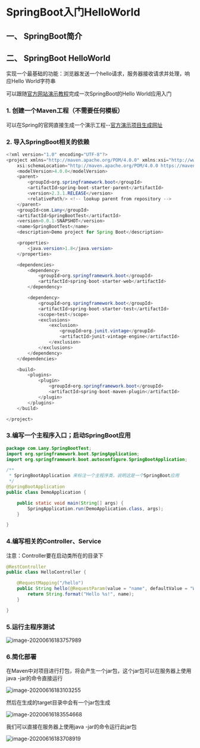 # SpringBoot入门HelloWorld

## 一、 SpringBoot简介

## 二、 SpringBoot HelloWorld

​		实现一个最基础的功能：浏览器发送一个hello请求，服务器接收请求并处理，响应Hello World字符串

​		可以跟随<a href="https://spring.io/quickstart">官方网站演示教程</a>完成一次SpringBoot的Hello World应用入门

### 1. 创建一个Maven工程（不需要任何模板）

可以在Spring的官网直接生成一个演示工程--<a href="https://start.spring.io/">官方演示项目生成网址</a>

### 2. 导入SpringBoot相关的依赖

```java
<?xml version="1.0" encoding="UTF-8"?>
<project xmlns="http://maven.apache.org/POM/4.0.0" xmlns:xsi="http://www.w3.org/2001/XMLSchema-instance"
	xsi:schemaLocation="http://maven.apache.org/POM/4.0.0 https://maven.apache.org/xsd/maven-4.0.0.xsd">
	<modelVersion>4.0.0</modelVersion>
	<parent>
		<groupId>org.springframework.boot</groupId>
		<artifactId>spring-boot-starter-parent</artifactId>
		<version>2.3.1.RELEASE</version>
		<relativePath/> <!-- lookup parent from repository -->
	</parent>
	<groupId>com.Lany</groupId>
	<artifactId>SpringBootTest</artifactId>
	<version>0.0.1-SNAPSHOT</version>
	<name>SpringBootTest</name>
	<description>Demo project for Spring Boot</description>

	<properties>
		<java.version>1.8</java.version>
	</properties>

	<dependencies>
		<dependency>
			<groupId>org.springframework.boot</groupId>
			<artifactId>spring-boot-starter-web</artifactId>
		</dependency>

		<dependency>
			<groupId>org.springframework.boot</groupId>
			<artifactId>spring-boot-starter-test</artifactId>
			<scope>test</scope>
			<exclusions>
				<exclusion>
					<groupId>org.junit.vintage</groupId>
					<artifactId>junit-vintage-engine</artifactId>
				</exclusion>
			</exclusions>
		</dependency>
	</dependencies>

	<build>
		<plugins>
			<plugin>
				<groupId>org.springframework.boot</groupId>
				<artifactId>spring-boot-maven-plugin</artifactId>
			</plugin>
		</plugins>
	</build>

</project>

```

### 3.编写一个主程序入口；启动SpringBoot应用

```java
package com.Lany.SpringBootTest;
import org.springframework.boot.SpringApplication;
import org.springframework.boot.autoconfigure.SpringBootApplication;

/**
 * SpringBootApplication 来标注一个主程序类，说明这是一个SpringBoot应用
 */
@SpringBootApplication
public class DemoApplication {

	public static void main(String[] args) {
		SpringApplication.run(DemoApplication.class, args);
	}

}
```

### 4.编写相关的Controller、Service

注意：Controller要在启动类所在的目录下

```java
@RestController
public class HelloController {

    @RequestMapping("/hello")
    public String hello(@RequestParam(value = "name", defaultValue = "World") String name) {
        return String.format("Hello %s!", name);
    }

}
```

### 5.运行主程序测试

![image-20200616183757989](D:\笔记\SpringBoot入门HelloWorld.assets\image-20200616183757989-1592305309767.png)

### 6.简化部署

在Maven中对项目进行打包，将会产生一个jar包，这个jar包可以在服务器上使用java -jar的命令直接运行

![image-20200616183103255](D:\笔记\SpringBoot入门HelloWorld.assets\image-20200616183103255.png)

然后在生成的target目录中会有一个jar包生成

![image-20200616183554668](D:\笔记\SpringBoot入门HelloWorld.assets\image-20200616183554668.png)

我们可以直接在服务器上使用java -jar的命令运行此jar包

![image-20200616183708919](D:\笔记\SpringBoot入门HelloWorld.assets\image-20200616183708919.png)